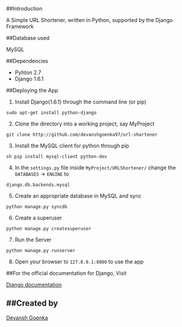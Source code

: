 ##Introduction

A Simple URL Shortener, written in Python, supported by the Django Framework

##Database used

MySQL

##Dependencies

- Pyhton 2.7 
- Django 1.6.1

##Deploying the App

 1. Install Django(1.6.1) through the command line (or pip)

   `sudo apt-get install python-django`
   
 2. Clone the directory into a working project, say MyProject

   `git clone http://github.com/devanshgoenka97/url-shortener`

 3. Install the MySQL client for python through pip

   `sh pip install mysql-client python-dev`

 4. In the `settings.py` file inside `MyProject/URLShortener/` change the `DATABASES` -> `ENGINE` to

   `django.db.backends.mysql`

 5. Create an appropriate database in MySQL and sync

   `python manage.py syncdb`

 6. Create a superuser

   `python manage.py createsuperuser`

 7. Run the Server
  
   `python manage.py runserver`

 8. Open your browser to `127.0.0.1:8000` to use the app

##For the official documentation for Django, Visit 

[Django documentation](https://docs.djangoproject.com/en/1.8/)

##Created by
----------
[Devansh Goenka](https://github.com/devanshgoenka97) 
